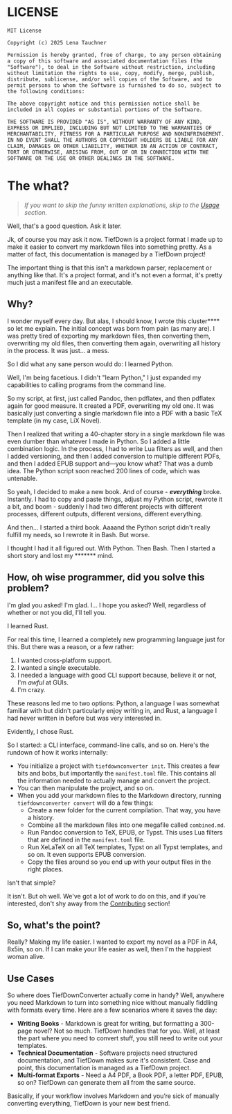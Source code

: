 # LICENSE

```
MIT License

Copyright (c) 2025 Lena Tauchner

Permission is hereby granted, free of charge, to any person obtaining a copy of this software and associated documentation files (the "Software"), to deal in the Software without restriction, including without limitation the rights to use, copy, modify, merge, publish, distribute, sublicense, and/or sell copies of the Software, and to permit persons to whom the Software is furnished to do so, subject to the following conditions:

The above copyright notice and this permission notice shall be included in all copies or substantial portions of the Software.

THE SOFTWARE IS PROVIDED "AS IS", WITHOUT WARRANTY OF ANY KIND, EXPRESS OR IMPLIED, INCLUDING BUT NOT LIMITED TO THE WARRANTIES OF MERCHANTABILITY, FITNESS FOR A PARTICULAR PURPOSE AND NONINFRINGEMENT. IN NO EVENT SHALL THE AUTHORS OR COPYRIGHT HOLDERS BE LIABLE FOR ANY CLAIM, DAMAGES OR OTHER LIABILITY, WHETHER IN AN ACTION OF CONTRACT, TORT OR OTHERWISE, ARISING FROM, OUT OF OR IN CONNECTION WITH THE SOFTWARE OR THE USE OR OTHER DEALINGS IN THE SOFTWARE.
```

# The what?

> *If you want to skip the funny written explanations, skip to the*
> *[Usage](#usage) section.*

Well, that's a good question. Ask it later.

Jk, of course you may ask it now.
TiefDown is a project format I made up to make
it easier to convert my markdown files into something pretty.
As a matter of fact, this documentation is managed by a TiefDown project!

The important thing is that this isn't a markdown parser, replacement or
anything like that. It's a project format, and it's not even a format, it's
pretty much just a manifest file and an executable.

## Why?

I wonder myself every day. 
But alas, I should know, I wrote this cluster\*\*\*\* so let
me explain. The initial concept was born from pain (as many are).
I was pretty tired of exporting my markdown files, then converting them, 
overwriting my old files, then converting them again, overwriting all history 
in the process. It was just... a mess.

So I did what any sane person would do: I learned Python.

Well, I'm being facetious. I didn't "learn Python," I just expanded my
capabilities to calling programs from the command line.

So my script, at first, just called Pandoc, then pdflatex, and then
pdflatex again for good measure. It created a PDF, overwriting my old one.
It was basically just converting a single markdown file into a PDF with a
basic TeX template (in my case, LiX Novel).

Then I realized that writing a 40-chapter story in a single markdown file was
even dumber than whatever I made in Python. So I added a little combination
logic. In the process, I had to write Lua filters as well, and then I added
versioning, and then I added conversion to multiple different PDFs, and then I
added EPUB support and—you know what? That was a dumb idea. The Python script
soon reached 200 lines of code, which was untenable.

So yeah, I decided to make a new book. And of course - _**everything**_ broke.
Instantly. I had to copy and paste things, adjust my Python script, rewrote it
a bit, and boom - suddenly I had two different projects with different processes,
different outputs, different versions, different everything.

And then... I started a third book. Aaaand the Python script didn't really fulfill
my needs, so I rewrote it in Bash. But worse.

I thought I had it all figured out. With Python. Then Bash. Then I started a short
story and lost my \*\*\*\*\*\*\* mind.

## How, oh wise programmer, did you solve this problem?

I'm glad you asked! I'm glad. I... I hope you asked?
Well, regardless of whether or not you did, I'll tell you.

I learned Rust.

For real this time, I learned a completely new programming language just for this.
But there was a reason, or a few rather:

1. I wanted cross-platform support.
2. I wanted a single executable.
3. I needed a language with good CLI support because, believe it or not, I'm *awful* at GUIs.
4. I'm crazy.

These reasons led me to two options: Python, a language I was somewhat familiar
with but didn't particularly enjoy writing in, and Rust, a language I had never
written in before but was very interested in.

Evidently, I chose Rust.

So I started: a CLI interface, command-line calls, and so on. Here's the rundown
of how it works internally:

- You initialize a project with `tiefdownconverter init`. This creates a few bits and
  bobs, but importantly the `manifest.toml` file. This contains all the
  information needed to actually manage and convert the project.
- You can then manipulate the project, and so on.
- When you add your markdown files to the Markdown directory, running
  `tiefdownconverter convert` will do a few things:
  - Create a new folder for the current compilation. That way, you have a
    history.
  - Combine all the markdown files into one megafile called `combined.md`.
  - Run Pandoc conversion to TeX, EPUB, or Typst. This uses Lua filters that are
    defined in the `manifest.toml` file.
  - Run XeLaTeX on all TeX templates, Typst on all Typst templates, and so on. It even 
    supports EPUB conversion.
  - Copy the files around so you end up with your output files in the right places.

Isn't that simple?

It isn't. But oh well. We've got a lot of work to do on this, and if you're
interested, don't shy away from the [Contributing](#contributing) section!

## So, what's the point?

Really? Making my life easier. I wanted to export my novel as a PDF in A4, 8x5in, so on.
If I can make your life easier as well, then I'm the happiest woman alive.

## Use Cases

So where does TiefDownConverter actually come in handy? Well, anywhere you need Markdown 
to turn into something nice without manually fiddling with formats every time. Here are 
a few scenarios where it saves the day:

- **Writing Books** - Markdown is great for writing, but formatting a 300-page novel? Not so much. TiefDown handles that for you.
  Well, at least the part where you need to convert stuff, you still need to write out your templates.
- **Technical Documentation** - Software projects need structured documentation, and TiefDown makes sure it's consistent.
  Case and point, this documentation is managed as a TiefDown project.
- **Multi-format Exports** - Need a A4 PDF, a Book PDF, a letter PDF, EPUB, so on? TiefDown can generate them all from the same source.

Basically, if your workflow involves Markdown and you’re sick of manually converting everything, TiefDown is your new best friend.
